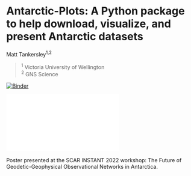 # Antarctic-Plots: A Python package to help download, visualize, and present Antarctic datasets

Matt Tankersley<sup>1,2</sup>

> <sup>1</sup> Victoria University of Wellington<br>
> <sup>2</sup> GNS Science<br> 

[![Binder](https://mybinder.org/badge_logo.svg)](https://bndr.it/54sde)

![](Tankersley_INSTANT_2022.pdf)

Poster presented at the SCAR INSTANT 2022 workshop: The Future of Geodetic-Geophysical Observational Networks in Antarctica.
